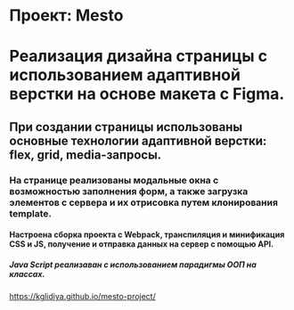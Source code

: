 # Проект: Mesto


# Реализация дизайна страницы с использованием адаптивной верстки на основе макета с Figma. 
## При создании страницы использованы основные технологии адаптивной верстки: flex, grid, media-запросы.
### На странице реализованы модальные окна с возможностью заполнения форм, а также загрузка элементов с сервера и их отрисовка путем клонирования template.
#### Настроена сборка проекта с Webpack, транспиляция и минификация CSS и JS, получение и отправка данных на сервер с помощью API.
##### Java Script реализаван с использованием парадигмы ООП на классах.

https://kglidiya.github.io/mesto-project/
